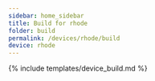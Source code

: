 ```yaml
---
sidebar: home_sidebar
title: Build for rhode
folder: build
permalink: /devices/rhode/build
device: rhode
---
```

{% include templates/device_build.md %}
